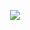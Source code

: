 <p align="center">
  <img src ="http://github-readme-streak-stats.herokuapp.com?user=rohfl&theme=icegray&hide_border=true">
  <br>
</p>
